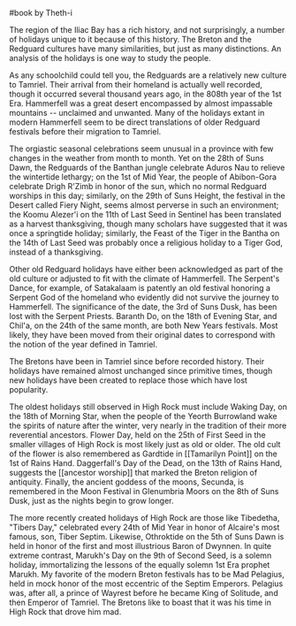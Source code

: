 #book 
by Theth-i

The region of the Iliac Bay has a rich history, and not surprisingly, a number of holidays unique to it because of this history. The Breton and the Redguard cultures have many similarities, but just as many distinctions. An analysis of the holidays is one way to study the people.

As any schoolchild could tell you, the Redguards are a relatively new culture to Tamriel. Their arrival from their homeland is actually well recorded, though it occurred several thousand years ago, in the 808th year of the 1st Era. Hammerfell was a great desert encompassed by almost impassable mountains -- unclaimed and unwanted. Many of the holidays extant in modern Hammerfell seem to be direct translations of older Redguard festivals before their migration to Tamriel.

The orgiastic seasonal celebrations seem unusual in a province with few changes in the weather from month to month. Yet on the 28th of Suns Dawn, the Redguards of the Banthan jungle celebrate Aduros Nau to relieve the wintertide lethargy; on the 1st of Mid Year, the people of Abibon-Gora celebrate Drigh R'Zimb in honor of the sun, which no normal Redguard worships in this day; similarly, on the 29th of Suns Height, the festival in the Desert called Fiery Night, seems almost perverse in such an environment; the Koomu Alezer'i on the 11th of Last Seed in Sentinel has been translated as a harvest thanksgiving, though many scholars have suggested that it was once a springtide holiday; similarly, the Feast of the Tiger in the Bantha on the 14th of Last Seed was probably once a religious holiday to a Tiger God, instead of a thanksgiving.

Other old Redguard holidays have either been acknowledged as part of the old culture or adjusted to fit with the climate of Hammerfell. The Serpent's Dance, for example, of Satakalaam is patently an old festival honoring a Serpent God of the homeland who evidently did not survive the journey to Hammerfell. The significance of the date, the 3rd of Suns Dusk, has been lost with the Serpent Priests. Baranth Do, on the 18th of Evening Star, and Chil'a, on the 24th of the same month, are both New Years festivals. Most likely, they have been moved from their original dates to correspond with the notion of the year defined in Tamriel.

The Bretons have been in Tamriel since before recorded history. Their holidays have remained almost unchanged since primitive times, though new holidays have been created to replace those which have lost popularity.

The oldest holidays still observed in High Rock must include Waking Day, on the 18th of Morning Star, when the people of the Yeorth Burrowland wake the spirits of nature after the winter, very nearly in the tradition of their more reverential ancestors. Flower Day, held on the 25th of First Seed in the smaller villages of High Rock is most likely just as old or older. The old cult of the flower is also remembered as Gardtide in [[Tamarilyn Point]] on the 1st of Rains Hand. Daggerfall's Day of the Dead, on the 13th of Rains Hand, suggests the [[ancestor worship]] that marked the Breton religion of antiquity. Finally, the ancient goddess of the moons, Secunda, is remembered in the Moon Festival in Glenumbria Moors on the 8th of Suns Dusk, just as the nights begin to grow longer.

The more recently created holidays of High Rock are those like Tibedetha, "Tibers Day," celebrated every 24th of Mid Year in honor of Alcaire's most famous, son, Tiber Septim. Likewise, Othroktide on the 5th of Suns Dawn is held in honor of the first and most illustrious Baron of Dwynnen. In quite extreme contrast, Marukh's Day on the 9th of Second Seed, is a solemn holiday, immortalizing the lessons of the equally solemn 1st Era prophet Marukh. My favorite of the modern Breton festivals has to be Mad Pelagius, held in mock honor of the most eccentric of the Septim Emperors. Pelagius was, after all, a prince of Wayrest before he became King of Solitude, and then Emperor of Tamriel. The Bretons like to boast that it was his time in High Rock that drove him mad.